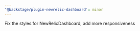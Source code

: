 ```yaml
---
'@backstage/plugin-newrelic-dashboard': minor
---
```


Fix the styles for NewRelicDashboard, add more responsiveness
